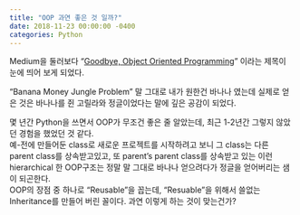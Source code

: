 ```yaml
---
title: "OOP 과연 좋은 것 일까?"
date: 2018-11-23 00:00:00 -0400
categories: Python
---
```


Medium을 둘러보다 “[Goodbye, Object Oriented Programming](https://medium.com/@cscalfani/goodbye-object-oriented-programming-a59cda4c0e53)” 이라는 제목이 눈에 띄어 보게 되었다.  

“Banana Money Jungle Problem” 말 그대로 내가 원한건 바나나 였는데 실제로 얻은 것은 바나나를 쥔 고릴라와 정글이었다는 말에 깊은 공감이 되었다.

몇 년간 Python을 쓰면서 OOP가 무조건 좋은 줄 알았는데, 최근 1-2년간 그렇지 않았던 경험을 했었던 것 같다.  
예-전에 만들어둔 class로 새로운 프로젝트를 시작하려고 보니 그 class는 다른 parent class를 상속받고있고, 또 parent’s parent class를 상속받고 있는 이런 hierarchical 한 OOP구조는 정말 말 그대로 바나나 얻으려다가 정글을 얻어버리는 샘이 되곤한다.  
OOP의 장점 중 하나로 “Reusable”을 꼽는데, “Resuable”을 위해서 쓸없는 Inheritance를 만들어 버린 꼴이다. 과연 이렇게 하는 것이 맞는건가?
